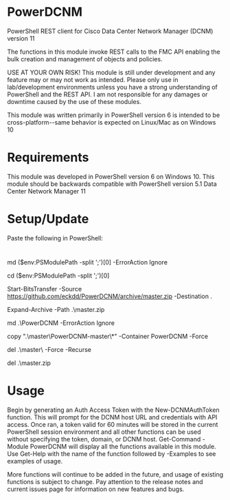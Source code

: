 
# PowerDCNM
PowerShell REST client for Cisco Data Center Network Manager (DCNM) version 11

The functions in this module invoke REST calls to the FMC API enabling the bulk creation and management of objects and policies.

USE AT YOUR OWN RISK! 
This module is still under development and any feature may or may not work as intended.
Please only use in lab/development environments unless you have a strong understanding of PowerShell and the REST API.
I am not responsible for any damages or downtime caused by the use of these modules. 

This module was written primarily in PowerShell version 6 is intended to be cross-platform--same behavior is expected on Linux/Mac as on Windows 10

# Requirements
This module was developed in PowerShell version 6 on Windows 10.
This module should be backwards compatible with PowerShell version 5.1
Data Center Network Manager 11

# Setup/Update

Paste the following in PowerShell:
#
md ($env:PSModulePath -split ';')[0] -ErrorAction Ignore

cd ($env:PSModulePath -split ';')[0]

Start-BitsTransfer -Source https://github.com/eckdd/PowerDCNM/archive/master.zip -Destination .

Expand-Archive -Path .\master.zip

md .\PowerDCNM -ErrorAction Ignore

copy ".\master\PowerDCNM-master\\*" -Container PowerDCNM -Force

del .\master\ -Force -Recurse

del .\master.zip
#
#

# Usage 

Begin by generating  an Auth Access Token with the New-DCNMAuthToken function. This will prompt for the DCNM host URL and credentials with API access. Once ran, a token valid for 60 minutes will be stored in the current PowerShell session environment and all other functions can be used without specifying the token, domain, or DCNM host.
Get-Command -Module PowerDCNM will display all the functions available in this module. Use Get-Help with the name of the function followed by -Examples to see examples of usage.

More functions will continue to be added in the future, and usage of existing functions is subject to change. Pay attention to the release notes and current issues page for information on new features and bugs.
